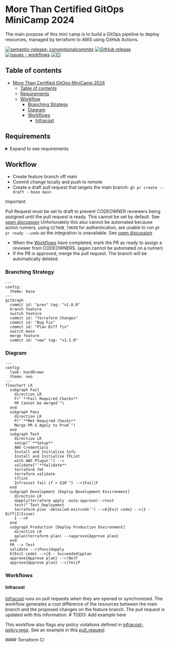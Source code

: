 # More Than Certified GitOps MiniCamp 2024

The main purpose of this mini camp is to build a GitOps pipeline to deploy resources, managed by terraform to AWS using GitHub Actions.

[![semantic-release: conventionalcommits](https://img.shields.io/badge/semantic--release-conventionalcommits-blue?logo=semantic-release)](https://github.com/semantic-release/semantic-release) [![GitHub release](https://img.shields.io/github/release/3ware/gitops-2024?include_prereleases=&sort=semver&color=yellow)](https://github.com/3ware/workflows/gitops-2024/) [![issues - workflows](https://img.shields.io/github/issues/3ware/gitops-2024)](https://github.com/3ware/gitops-2024/issues) [![CI](https://img.shields.io/github/actions/workflow/status/3ware/gitops-2024/wait-for-checks.yaml?label=CI&logo=githubactions&logoColor=white)](https://github.com/3ware/workflows/actions/gitops-2024/wait-for-checks.yaml)

## Table of contents

- [More Than Certified GitOps MiniCamp 2024](#more-than-certified-gitops-minicamp-2024)
  - [Table of contents](#table-of-contents)
  - [Requirements](#requirements)
  - [Workflow](#workflow)
    - [Branching Strategy](#branching-strategy)
    - [Diagram](#diagram)
    - [Workflows](#workflows)
      - [Infracost](#infracost)

## Requirements

<details>
  <summary>Expand to see requirements</summary>
  <br>

| **Section**             | **Task**                                  | **Self-Reported Status** | **Notes**                                                  |
| :---------------------- | :---------------------------------------- | :----------------------: | :--------------------------------------------------------- |
| **Setup**               |                                           |                          |                                                            |
|                         | Main branch is protected                  |    :white_check_mark:    |                                                            |
|                         | Cannot merge to main with failed checks   |    :white_check_mark:    |                                                            |
|                         | State is stored remotely                  |    :white_check_mark:    |                                                            |
|                         | State Locking mechanism is enabled        |    :white_check_mark:    |                                                            |
| **Design and Code**     |                                           |                          |                                                            |
|                         | Confirm Account Number                    |    :white_check_mark:    | data source post condition                                 |
|                         | Confirm Region                            |    :white_check_mark:    | variable validation                                        |
|                         | Add Default Tags                          |    :white_check_mark:    | added to provider block                                    |
|                         | Avoid Hardcoded Values                    |    :white_check_mark:    |                                                            |
|                         | No plaintext credentials                  |    :white_check_mark:    | Environment variables set by OIDC                          |
|                         | Pipeline in GitHub Actions only           |    :white_check_mark:    |                                                            |
| **Validate**            |                                           |                          |                                                            |
|                         | terraform fmt pre-commit hook             |    :white_check_mark:    | Git Hooks managed by trunk-io                              |
|                         | pre-commit hooks are in repo              |    :white_check_mark:    | Git Hooks managed by trunk-io                              |
| **Test and Review**     |                                           |                          |                                                            |
|                         | Pipeline works on every PR                |    :white_check_mark:    | `on: pull_request trigger`                                 |
|                         | Linter                                    |    :white_check_mark:    | TFLint configured with aws plugin and deep check           |
|                         | terraform fmt                             |    :white_check_mark:    | https://github.com/3ware/gitops-2024/pull/5                |
|                         | terraform validate                        |    :white_check_mark:    | https://github.com/3ware/gitops-2024/pull/5                |
|                         | terraform plan                            |    :white_check_mark:    | https://github.com/3ware/gitops-2024/pull/5                |
|                         | Infracost with comment                    |    :white_check_mark:    | https://github.com/3ware/gitops-2024/pull/4                |
|                         | Open Policy Agent fail if cost > $10      |    :white_check_mark:    | https://github.com/3ware/gitops-2024/pull/6                |
| **Deploy**              |                                           |                          |                                                            |
|                         | terraform apply with human intervention   |                          |                                                            |
|                         | Deploy to production environment          |                          |                                                            |
| **Operate and Monitor** |                                           |                          |                                                            |
|                         | Scheduled drift detection                 |                          |                                                            |
|                         | Scheduled port accessibility check        |                          |                                                            |
| **Readme**              |                                           |                          |                                                            |
|                         | Organized Structure                       |                          |                                                            |
|                         | Explains all workflows                    |                          |                                                            |
|                         | Link to docs for each action              |                          |                                                            |
|                         | Contribution Instructions                 |                          |                                                            |
|                         | Explains merging strategy                 |                          |                                                            |
| **Bonus**               |                                           |                          |                                                            |
|                         | Deploy to multiple environments           |                          |                                                            |
|                         | Ignore non-terraform changes              |    :white_check_mark:    | Workflow trigger use paths filter for tf and tfvars files. |
|                         | Comment PR with useful plan information   |    :white_check_mark:    | https://github.com/3ware/gitops-2024/pull/7                |
|                         | Comment PR with useful Linter information |    :white_check_mark:    | https://github.com/3ware/gitops-2024/pull/5                |
|                         | Open an Issue if Drifted                  |                          |                                                            |
|                         | Open an issue if port is inaccessible     |                          |                                                            |
|                         | Comment on PR to apply                    |                          |                                                            |

</details>

## Workflow

- Create feature branch off main
- Commit change locally and push to remote
- Create a draft pull request that targets the main branch: `gh pr create --draft --base main`

> [!IMPORTANT]
> Pull Request must be set to draft to prevent CODEOWNER reviewers being assigned until the pull request is ready.
> This cannot be set by default. See [open discussion](https://github.com/orgs/community/discussions/6943)
> Unfortunately this also cannot be automated because action runners, using `GITHUB_TOKEN` for authentication, are unable to run `gh pr ready --undo` as the integration is unavailable. See [open discussion](https://github.com/cli/cli/issues/8910)

- When the [Workflows](#workflows) have completed, mark the PR as ready to assign a reviewer from CODEOWNERS. (again cannot be automated on a runner)
- If the PR is approved, merge the pull request. The branch will be automatically deleted.

### Branching Strategy

```mermaid
---
config:
  theme: base
---
gitGraph
  commit id: "prev" tag: "v1.0.0"
  branch feature
  switch feature
  commit id: "Terraform Changes"
  commit id: "Bug Fix"
  commit id: "Plan Diff fix"
  switch main
  merge feature
  commit id: "new" tag: "v1.1.0"
```

### Diagram

```mermaid
---
config:
  look: handDrawn
  theme: neo
---
flowchart LR
  subgraph Fail
    direction LR
    F("`**Fail Required Checks**
    PR Cannot be merged`")
  end
  subgraph Pass
    direction LR
    P("`**Met Required Checks**
    Merge PR & Apply to Prod`")
  end
  subgraph Test
    direction LR
    setup("`**Setup**
    AWS Credentials
    Install and Initialise tofu
    Install and Initialise TFLint
    with AWS Plugin`") -->
    validate{"`**Validate**
    terraform fmt
    terraform validate
    tflint
    Infracost fail if > $10`"} -->|Fail|F
  end
  subgraph Development [Deploy Development Environment]
    direction LR
    dapply(terraform apply -auto-approve)-->test
    test("`Test Deployment
    terraform plan -detailed-exitcode`") -->E{Exit code} -->|2 - Diff|I(Issue)
    I -->F
  end
  subgraph Production [Deploy Production Environment]
    direction LR
    pplan(terraform plan) -->approve{Approve plan}
  end
  PR --> Test
  validate -->|Pass|dapply
  E{Exit code} -->|0 - Succeeded|pplan
  approve{Approve plan} -->|No|F
  approve{Approve plan} -->|Yes|P
```

### Workflows

#### Infracost

[Infracost](workflows/infracost.yaml) runs on pull requests when they are opened or synchronized. The workflow generates a cost difference of the resources between the main branch and the proposed changes on the feature branch. The pull request is updated with this information. <!--> # TODO: Add example here

This workflow also flags any policy violations defined in [infracost-policy.rego](../infracost/infracost-policy.rego). See an example in this [pull_request](https://github.com/3ware/gitops-2024/pull/6)

#### Terraform CI
